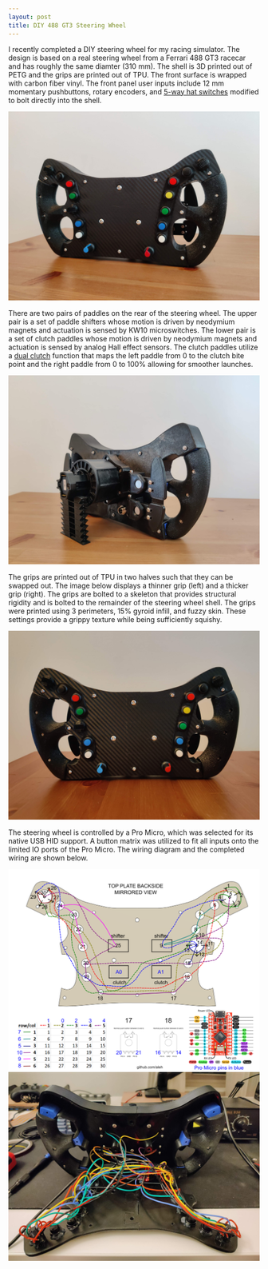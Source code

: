 ```yaml
---
layout: post
title: DIY 488 GT3 Steering Wheel
---
```

I recently completed a DIY steering wheel for my racing simulator. The design is based on a real steering wheel from a Ferrari 488 GT3 racecar and has roughly the same diamter (310 mm). The shell is 3D printed out of PETG and the grips are printed out of TPU. The front surface is wrapped with carbon fiber vinyl. The front panel user inputs include 12 mm momentary pushbuttons, rotary encoders, and [5-way hat switches](https://www.printables.com/model/231296-45-way-hatpov-switch) modified to bolt directly into the shell.

![front](/images/488_front.jpg "front")

There are two pairs of paddles on the rear of the steering wheel. The upper pair is a set of paddle shifters whose motion is driven by neodymium magnets and actuation is sensed by KW10 microswitches. The lower pair is a set of clutch paddles whose motion is driven by neodymium magnets and actuation is sensed by analog Hall effect sensors. The clutch paddles utilize a [dual clutch](https://github.com/MorGuux/PaddleClutch) function that maps the left paddle from 0 to the clutch bite point and the right paddle from 0 to 100% allowing for smoother launches.

![rear](/images/488_rear.jpg "rear")

The grips are printed out of TPU in two halves such that they can be swapped out. The image below displays a thinner grip (left) and a thicker grip (right). The grips are bolted to a skeleton that provides structural rigidity and is bolted to the remainder of the steering wheel shell. The grips were printed using 3 perimeters, 15% gyroid infill, and fuzzy skin. These settings provide a grippy texture while being sufficiently squishy.

![grips](/images/488_grips.jpg "grips")

The steering wheel is controlled by a Pro Micro, which was selected for its native USB HID support. A button matrix was utilized to fit all inputs onto the limited IO ports of the Pro Micro. The wiring diagram and the completed wiring are shown below.

![schematic](/images/488_schematic.png "schematic")
![wires](/images/488_wires.jpg "wires")

